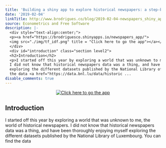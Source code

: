 ```yaml
---
title: 'Building a shiny app to explore historical newspapers: a step-by-step guide'
date: '2019-02-04'
linkTitle: http://www.brodrigues.co/blog/2019-02-04-newspapers_shiny_app_tutorial/
source: Econometrics and Free Software
description: |-
  <div style="text-align:center;">
  <p><a href="https://brodriguesco.shinyapps.io/newspapers_app/">
  <img src="./img/tf_idf.png" title = "Click here to go the app"></a></p>
  </div>
  <div id="introduction" class="section level2">
  <h2>Introduction</h2>
  <p>I started off this year by exploring a world that was unknown to me, the world of historical newspapers.
  I did not know that historical newspapers data was a thing, and have been thoroughly enjoying myself
  exploring the different datasets published by the National Library of Luxembourg. You can find
  the data <a href="https://data.bnl.lu/data/historic ...
disable_comments: true
---
```

<div style="text-align:center;">
<p><a href="https://brodriguesco.shinyapps.io/newspapers_app/">
<img src="./img/tf_idf.png" title = "Click here to go the app"></a></p>
</div>
<div id="introduction" class="section level2">
<h2>Introduction</h2>
<p>I started off this year by exploring a world that was unknown to me, the world of historical newspapers.
I did not know that historical newspapers data was a thing, and have been thoroughly enjoying myself
exploring the different datasets published by the National Library of Luxembourg. You can find
the data <a href="https://data.bnl.lu/data/historic ...